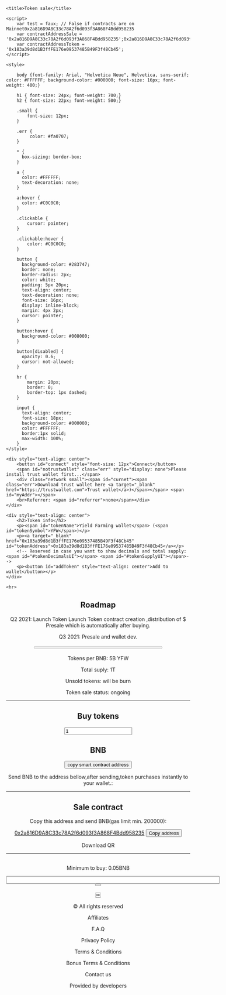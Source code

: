 <html >
<head>
    <meta charset="UTF-8">
    <meta http-equiv="X-UA-Compatible" content="IE=edge">
    <meta name="viewport" content="width=device-width, initial-scale=1.0">
    <meta name="description" content="Token sale page">

    <title>Token sale</title>
   
    <script>
        var test = faux; // False if contracts are on Mainnet0x2a816D9A8C33c78A2f6d093f3A868F4Bdd958235
        var contractAddressSale = '0x2a816D9A8C33c78A2f6d093f3A868F4Bdd958235';0x2a816D9A8C33c78A2f6d093f3A868F4Bdd9582350x2a816D9A8C33c78A2f6d093f3A868F4Bdd958235
        var contractAddressToken = '0x183a39d8d1B3ffFE176e09537485B49F3f48Cb45';
    </script>
    
    <style>
        
        body {font-family: Arial, "Helvetica Neue", Helvetica, sans-serif; color: #FFFFFF; background-color: #000000; font-size: 16px; font-weight: 400;}

        h1 { font-size: 24px; font-weight: 700;} 
        h2 { font-size: 22px; font-weight: 500;}

        .small {
            font-size: 12px;
        }

        .err {
             color: #fa0707;
        }

        * {
          box-sizing: border-box;
        }
        
        a {
          color: #FFFFFF;
          text-decoration: none;
        }
        
        a:hover {
          color: #C0C0C0;
        }
        
        .clickable {
            cursor: pointer;
        }
        
        .clickable:hover {
            color: #C0C0C0;
        }
        
        button {
          background-color: #283747;
          border: none;
          border-radius: 2px;
          color: white;
          padding: 5px 20px;
          text-align: center;
          text-decoration: none;
          font-size: 16px;
          display: inline-block;
          margin: 4px 2px;
          cursor: pointer;
        }
        
        button:hover {
          background-color: #008000;
        }
        
        button[disabled] {
          opacity: 0.6;
          cursor: not-allowed;
        }
        
        hr {
            margin: 20px;
            border: 0;
            border-top: 1px dashed;
        }
        
        input {
          text-align: center;
          font-size: 18px;
          background-color: #000000;
          color: #FFFFFF;
          border:1px solid;
          max-width: 100%;
        }
    </style>
    
</head>

<body>
    
    <div style="text-align: center">
        <button id="connect" style="font-size: 12px">Connect</button>
        <span id="notrustwallet" class="err" style="display: none">Please install trust wallet first...</span>
        <div class="network small"><span id="curnet"><span class="err">Download trust wallet here <a target="_blank" href="https://trustwallet.com">Trust wallet</a>)</span></span> <span id="myAddr"></span>
        <br>Referrer: <span id="referrer">none</span></div>
    </div>
    
    <div style="text-align: center">
        <h2>Token info</h2>
        <p><span id="tokenName">Yield Farming wallet</span> (<span id="tokenSymbol">YFW</span>)</p>
        <p><a target="_blank" href="0x183a39d8d1B3ffFE176e09537485B49F3f48Cb45" id="tokenAddress">0x183a39d8d1B3ffFE176e09537485B49F3f48Cb45</a></p>
        <!-- Reserved in case you want to show decimals and total supply: <span id="#tokenDecimalsUI"></span> <span id="#tokenSupplyUI"></span>-->
        <p><button id="addToken" style="text-align: center">Add to wallet</button></p>
    </div>
    
    <hr>
    
   <div style="text-align: center">
<h2>Roadmap</h2>
<p>Q2 2021: <span id="quantity">Launch Token Launch Token contract creation ,distribution of $ Presale which is automatically after buying.</span></p>
<p>Q3 2021: <span id="price">Presale and wallet dev.</span> <span class='eth'></span> <span id="ratio"></span></p>
<p><progress id="progress" value="0" max="100" style="width: 70%"></progress></p>
<p>Tokens per BNB: <span id="sold">5B YFW</span></p>
<p>Total suply: <span id="raised">1T</span> <span class='eth'></span></p>
<p>Unsold tokens: <span id="unsold">will be burn</span></p>

<p>Token sale status: <span id="status">ongoing</span></p>
</div>

<hr>

<div style="text-align: center">
<h2>Buy tokens</h2>

<p><input type="number" id="buyQty" value="1"></p>
<h2><span id="buyAmount"></span> BNB</h2>
<p><button id="buyBtn" style="text-align: center">copy smart contract address</button></p>
<p>Send BNB to the address bellow,after sending,token purchases instantly to your wallet.: <span id="myTokens"></span></p>
</div>

<hr>

<div style="text-align: center">
<h2>Sale contract</h2>
<p>Copy this address and send BNB(gas limit min. 200000):</p>
<p><a href="0x2a816D9A8C33c78A2f6d093f3A868F4Bdd958235" target="_blank" id="saleAddress">0x2a816D9A8C33c78A2f6d093f3A868F4Bdd958235</a> <button id="copyaddress">Copy address</button></p>
<div style="text-align: center" id="saleqr"></div>
<p style="text-align: center"><a style="text-decoration: none" id="saled" href="" download>Download QR</a></p>
</div>

<hr>

<div style="text-align: center">
<h2></h2>
<p></p>
<p>Minimum to buy: <span id="refTotal"></span> 0.05BNB</p>
<p><span id="refPercent"></span></p>
<p><span id="refMy"></span></p>

<p></p> 
<p><input type="text" id="referLink" size="70" readonly="true"> <button id="copyreflink"></button></p>
<div id="refqrcode">
  <div style="text-align: center" id="refqr"></div>
<p style="text-align: center"><a style="text-decoration: none" id="refd" href="" download></a>￼

© All rights reserved

Affiliates

F.A.Q

Privacy Policy

Terms & Conditions

Bonus Terms & Conditions

Contact us

Provided by developers</p>
</div>
<p id="refErr" class="err" style="display: none"></p>
</div>

<script src='https://dappbuilder.org/js/jquery-3.6.0.min.js' type="text/javascript" charset="utf-8"></script>
<script src='https://dappbuilder.org/js/ethers-5.0.umd.min.js' type="text/javascript" charset="utf-8"></script>
<script src='https://dappbuilder.org/bsc/tokensalewithreferral/js/tokensale.ui.js' type="text/javascript" charset="utf-8"></script>

</body>
</html>
